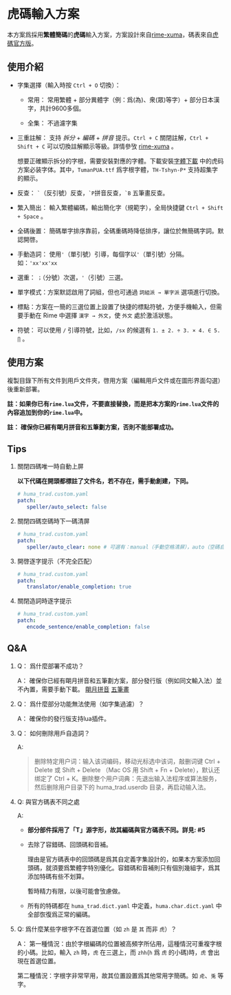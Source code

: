 # 虎碼輸入方案

本方案爲採用**繁體簡碼**的**虎碼**輸入方案，方案設計來自[rime-xuma][rime-xuma]，碼表來自[虎碼官方版][huma-space]。

## 使用介紹

- 字集選擇（輸入時按 `Ctrl + O` 切換）：
  
  - 常用： 常用繁體 + 部分異體字（例：爲(為)、衆(眾)等字）+ 部分日本漢字，共計9600多個。
  
  - 全集： 不過濾字集

- 三重註解： 支持 *拆分* + *編碼* + *拼音* 提示。`Ctrl + C` 關閉註解，`Ctrl + Shift + C` 可以切換註解顯示等級。詳情參攷 [rime-xuma][rime-xuma] 。

   想要正確顯示拆分的字根，需要安裝對應的字體。下載安裝[字體下載][huma-space] 中的虎码方案必装字体。其中，`TumanPUA.ttf` 爲字根字體，`TH-Tshyn-P*` 支持超集字的顯示。

- 反查： ``` ` ```（反引號）反查，``` `P ```拼音反查，``` `B ``` 五筆畫反查。

- 繁入簡出： 輸入繁體編碼，輸出簡化字（規範字），全局快捷鍵 `Ctrl + Shift + Space` 。

- 全碼後置： 簡碼單字排序靠前，全碼重碼時降低排序，讓位於無簡碼字詞。默認開啓。

- 手動造詞： 使用`'`（單引號）引導，每個字以`'`（單引號）分隔。如：``` 'xx'xx'xx ```

- 選重： `；`（分號）次選，`'`（引號）三選。

- 單字模式：方案默認啟用了詞組，但也可通過 `詞組派 → 單字派` 選項進行切換。

- 標點：方案在一簡的三選位置上設置了快捷的標點符號，方便手機輸入，但需要手動在 Rime 中選擇 `漢字 → 外文`，使 `外文` 處於激活狀態。

- 符號： 可以使用 `/` 引導符號，比如，`/sx` 的候選有 `1. ± 2. ÷ 3. × 4. ∈ 5. ∏` 。
  
## 使用方案

複製目錄下所有文件到用戶文件夾，啓用方案（編輯用戶文件或在圖形界面勾選）後重新部署。

**註：如果你已有`rime.lua`文件，不要直接替換，而是把本方案的`rime.lua`文件的內容追加到你的`rime.lua`中。**

**註： 確保你已經有朙月拼音和五筆劃方案，否則不能部署成功。**

## Tips

1. 關閉四碼唯一時自動上屏

   **以下代碼在開頭都標註了文件名，若不存在，需手動創建，下同。**

   ```yaml
   # huma_trad.custom.yaml
   patch:
      speller/auto_select: false
   ```

2. 關閉四碼空碼時下一碼清屏

   ```yaml
   # huma_trad.custom.yaml
   patch: 
      speller/auto_clear: none # 可選有：manual（手動空格清屏），auto（空碼自動清屏），max_length（四碼時空碼頂字清屏，默認）
   ```

3. 開啓逐字提示（不完全匹配）

   ```yaml
   # huma_trad.custom.yaml
   patch: 
      translator/enable_completion: true 
   ```

4. 關閉造詞時逐字提示

   ```yaml
   # huma_trad.custom.yaml
   patch: 
      encode_sentence/enable_completion: false
   ```

## Q&A

1. Q： 爲什麼部署不成功？

   A： 確保你已經有朙月拼音和五筆劃方案，部分發行版（例如同文輸入法）並不內置，需要手動下載。 [朙月拼音](https://github.com/rime/rime-luna-pinyin) [五筆畫](https://github.com/rime/rime-stroke)

2. Q： 爲什麼部分功能無法使用（如字集過濾）？

   A： 確保你的發行版支持lua插件。

3. Q： 如何刪除用戶自造詞？

   A:  
      > 删除特定用户词：输入该词编码，移动光标选中该词，敲删词键 Ctrl + Delete 或 Shift + Delete （Mac OS 用 Shift + Fn + Delete），默认还绑定了 Ctrl + K。删除整个用户词典：先退出输入法程序或算法服务， 然后删除用户目录下的 huma_trad.userdb 目录，再启动输入法。

4. Q:  與官方碼表不同之處

   A:
      - **部分部件採用了「T」源字形，故其編碼與官方碼表不同。詳見: #5**

      - 去除了容錯碼、回頭碼和音補。

         理由是官方碼表中的回頭碼是爲其自定義字集設計的，如果本方案添加回頭碼，就須要爲繁體字特別優化。容錯碼和音補則只有個別幾組字，爲其添加特碼有些不划算。

         暫時精力有限，以後可能會攷慮做。

      - 所有的特碼都在 `huma_trad.dict.yaml` 中定義，`huma.char.dict.yaml` 中全部恢復爲正常的編碼。
5. Q:  爲什麼某些字根字不在首選位置（如 `zh` 是 `其` 而非 `虎`）？

   A：
      第一種情況：由於字根編碼的位置被高頻字所佔用，這種情況可重複字根的小碼。比如，輸入 `zh` 時，`虎` 在三選上，而 `zhh`(`h` 爲 `虎` 的小碼)時，`虎` 會出現在首選位置。

      第二種情況：字根字非常罕用，故其位置設置爲其他常用字簡碼。如 `虍`、`兎` 等字。

[rime-xuma]: https://github.com/Ace-Who/rime-xuma
[huma-space]: http://huma.ysepan.com/

